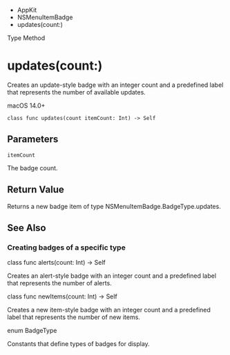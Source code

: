 

- AppKit
- NSMenuItemBadge
-  updates(count:) 

Type Method

# updates(count:)

Creates an update-style badge with an integer count and a predefined label that represents the number of available updates.

macOS 14.0+

``` source
class func updates(count itemCount: Int) -> Self
```

## Parameters 

`itemCount`  

The badge count.

## Return Value

Returns a new badge item of type NSMenuItemBadge.BadgeType.updates.

## See Also

### Creating badges of a specific type

class func alerts(count: Int) -> Self

Creates an alert-style badge with an integer count and a predefined label that represents the number of alerts.

class func newItems(count: Int) -> Self

Creates a new item-style badge with an integer count and a predefined label that represents the number of new items.

enum BadgeType

Constants that define types of badges for display.

